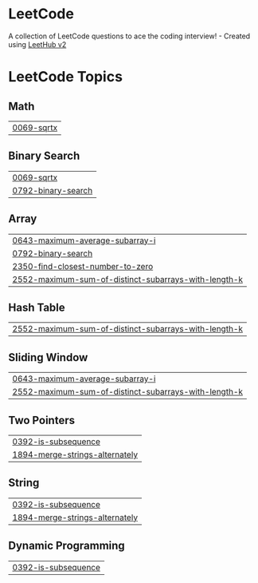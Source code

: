 # LeetCode
A collection of LeetCode questions to ace the coding interview! - Created using [LeetHub v2](https://github.com/arunbhardwaj/LeetHub-2.0)

<!---LeetCode Topics Start-->
# LeetCode Topics
## Math
|  |
| ------- |
| [0069-sqrtx](https://github.com/ritul-patel/LeetCode/tree/master/0069-sqrtx) |
## Binary Search
|  |
| ------- |
| [0069-sqrtx](https://github.com/ritul-patel/LeetCode/tree/master/0069-sqrtx) |
| [0792-binary-search](https://github.com/ritul-patel/LeetCode/tree/master/0792-binary-search) |
## Array
|  |
| ------- |
| [0643-maximum-average-subarray-i](https://github.com/ritul-patel/LeetCode/tree/master/0643-maximum-average-subarray-i) |
| [0792-binary-search](https://github.com/ritul-patel/LeetCode/tree/master/0792-binary-search) |
| [2350-find-closest-number-to-zero](https://github.com/ritul-patel/LeetCode/tree/master/2350-find-closest-number-to-zero) |
| [2552-maximum-sum-of-distinct-subarrays-with-length-k](https://github.com/ritul-patel/LeetCode/tree/master/2552-maximum-sum-of-distinct-subarrays-with-length-k) |
## Hash Table
|  |
| ------- |
| [2552-maximum-sum-of-distinct-subarrays-with-length-k](https://github.com/ritul-patel/LeetCode/tree/master/2552-maximum-sum-of-distinct-subarrays-with-length-k) |
## Sliding Window
|  |
| ------- |
| [0643-maximum-average-subarray-i](https://github.com/ritul-patel/LeetCode/tree/master/0643-maximum-average-subarray-i) |
| [2552-maximum-sum-of-distinct-subarrays-with-length-k](https://github.com/ritul-patel/LeetCode/tree/master/2552-maximum-sum-of-distinct-subarrays-with-length-k) |
## Two Pointers
|  |
| ------- |
| [0392-is-subsequence](https://github.com/ritul-patel/LeetCode/tree/master/0392-is-subsequence) |
| [1894-merge-strings-alternately](https://github.com/ritul-patel/LeetCode/tree/master/1894-merge-strings-alternately) |
## String
|  |
| ------- |
| [0392-is-subsequence](https://github.com/ritul-patel/LeetCode/tree/master/0392-is-subsequence) |
| [1894-merge-strings-alternately](https://github.com/ritul-patel/LeetCode/tree/master/1894-merge-strings-alternately) |
## Dynamic Programming
|  |
| ------- |
| [0392-is-subsequence](https://github.com/ritul-patel/LeetCode/tree/master/0392-is-subsequence) |
<!---LeetCode Topics End-->